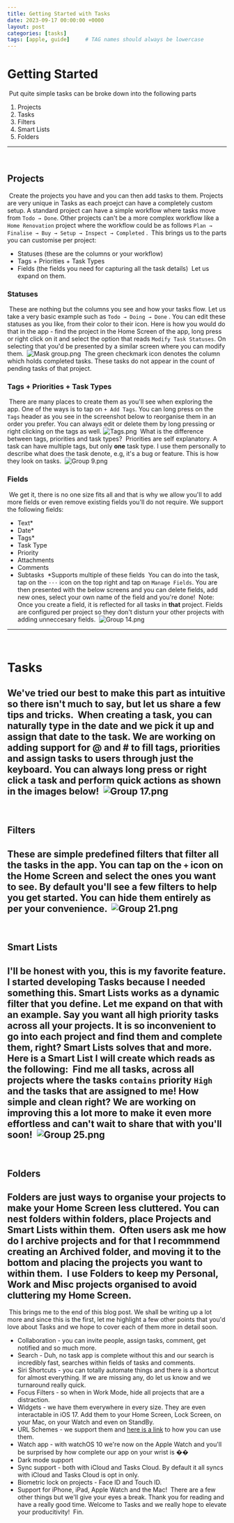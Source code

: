 ```yaml
---
title: Getting Started with Tasks
date: 2023-09-17 00:00:00 +0000
layout: post
categories: [tasks]
tags: [apple, guide]     # TAG names should always be lowercase
---
```


# Getting Started
​
Put quite simple tasks can be broke down into the following parts
​
1. Projects
2. Tasks
3. Filters
4. Smart Lists
5. Folders
​
---
​
## Projects
​
Create the projects you have and you can then add tasks to them. Projects are very unique in Tasks as each proejct can have a completely custom setup. A standard project can have a simple workflow where tasks move from `Todo → Done`. Other projects can't be a more complex workflow like a `Home Renovation` project where the workflow could be as follows `Plan → Finalise → Buy → Setup → Inspect → Completed` .
​
This brings us to the parts you can customise per project:
​
- Statuses (these are the columns or your workflow)
- Tags + Priorities + Task Types
- Fields (the fields you need for capturing all the task details)
​
Let us expand on them.
​
### Statuses
​
These are nothing but the columns you see and how your tasks flow. Let us take a very basic example such as `Todo → Doing → Done` . You can edit these statuses as you like, from their color to their icon. Here is how you would do that in the app - find the project in the Home Screen of the app, long press or right click on it and select the option that reads `Modify Task Statuses`. On selecting that you'd be presented by a similar screen where you can modify them.
​
![Mask group.png](https://res.craft.do/user/full/3094d487-bbd8-b8bc-6341-a0c5cce86840/doc/0638CDEB-3635-4BC8-8F95-3AF0538AB498/7C99235B-F1BC-4A27-BEA3-C2414AC69F26_2/Jj5FIbrEFn6WTmBis9ryc1v9PVwmrZuEdVinyvQDMtgz/Mask%20group.png)
​
The green checkmark icon denotes the column which holds completed tasks. These tasks do not appear in the count of pending tasks of that project.
​
### Tags + Priorities + Task Types
​
There are many places to create them as you'll see when exploring the app. One of the ways is to tap on `+ Add Tags`. You can long press on the `Tags` header as you see in the screenshot below to reorganise them in an order you prefer. You can always edit or delete them by long pressing or right clicking on the tags as well.
​
![Tags.png](https://res.craft.do/user/full/3094d487-bbd8-b8bc-6341-a0c5cce86840/doc/0638CDEB-3635-4BC8-8F95-3AF0538AB498/A6F409A9-9C40-4337-B7B4-037879E2C328_2/HDYkXWCoppgQ7Fh6TMxK1nmUxk7mGlTVVKsVzMyLaygz/Tags.png)
​
What is the difference between tags, priorities and task types?
​
Priorities are self explanatory. A task can have multiple tags, but only **one** task type. I use them personally to describe what does the task denote, e.g, it's a bug or feature. This is how they look on tasks.
​
![Group 9.png](https://res.craft.do/user/full/3094d487-bbd8-b8bc-6341-a0c5cce86840/doc/0638CDEB-3635-4BC8-8F95-3AF0538AB498/D8A078D3-BB15-43FF-ACD9-0EA1B537761E_2/apeAcf45GtX7lHoUi5RDWgue4IPYEyYGoazsYEd8hbEz/Group%209.png)
​
### Fields
​
We get it, there is no one size fits all and that is why we allow you'll to add more fields or even remove existing fields you'll do not require. We support the following fields:
​
- Text*
- Date*
- Tags*
- Task Type
- Priority
- Attachments
- Comments
- Subtasks
​
*Supports multiple of these fields
​
You can do into the task, tap on the `···` icon on the top right and tap on `Manage Fields`. You are then presented with the below screens and you can delete fields, add new ones, select your own name of the field and you're done!
​
Note: Once you create a field,  it is reflected for all tasks in **that** project. Fields are configured per project so they don't disturn your other projects with adding unneccesary fields.
​
![Group 14.png](https://res.craft.do/user/full/3094d487-bbd8-b8bc-6341-a0c5cce86840/doc/0638CDEB-3635-4BC8-8F95-3AF0538AB498/79D9DCDB-48A2-41FD-BB8A-68CBDA1385B7_2/YD0NSm2PM7XQY9EDLrxknrL2AbVFE4Dxm9KOZwoP6oMz/Group%2014.png)
​
---
​
# Tasks
​
We've tried our best to make this part as intuitive so there isn't much to say, but let us share a few tips and tricks.
​
When creating a task, you can naturally type in the date and we pick it up and assign that date to the task. We are working on adding support for @ and # to fill tags, priorities and assign tasks to users through just the keyboard.
​
You can always long press or right click a task and perform quick actions as shown in the images below!
​
![Group 17.png](https://res.craft.do/user/full/3094d487-bbd8-b8bc-6341-a0c5cce86840/doc/0638CDEB-3635-4BC8-8F95-3AF0538AB498/C1FEC189-8693-442D-AF67-850AF4DA064C_2/BYTbaRGh1ZfRYWppj5XidYOirxq1mRbXCXiH7dLCIdYz/Group%2017.png)
​
---
​
## Filters
​
These are simple predefined filters that filter all the tasks in the app. You can tap on the `+` icon on the Home Screen and select the ones you want to see. By default you'll see a few filters to help you get started. You can hide them entirely as per your convenience.
​
![Group 21.png](https://res.craft.do/user/full/3094d487-bbd8-b8bc-6341-a0c5cce86840/doc/0638CDEB-3635-4BC8-8F95-3AF0538AB498/12F20E77-70C6-48A9-90CE-66C62732CEA9_2/FaQ7pkzCOUSzm61eZDq4iyIryUvmKOtyBXHPJrfB5o4z/Group%2021.png)
​
---
​
## Smart Lists
​
I'll be honest with you, this is my favorite feature. I started developing Tasks because I needed something this. Smart Lists works as a dynamic filter that you define. Let me expand on that with an example. Say you want all high priority tasks across all your projects. It is so inconvenient to go into each project and find them and complete them, right? Smart Lists solves that and more.
​
Here is a Smart List I will create which reads as the following:
​
Find me all tasks, across all projects where the tasks `contains` priority `High` and the tasks that are assigned to me! How simple and clean right? We are working on improving this a lot more to make it even more effortless and can't wait to share that with you'll soon!
​
![Group 25.png](https://res.craft.do/user/full/3094d487-bbd8-b8bc-6341-a0c5cce86840/doc/0638CDEB-3635-4BC8-8F95-3AF0538AB498/D07B9F52-44BC-406A-8012-9DA361D50E4A_2/GpqGLJZE08KCeF4VLUxIAKVY3GzGi6eE5UDwn4OsL9Iz/Group%2025.png)
​
---
​
## Folders
​
Folders are just ways to organise your projects to make your Home Screen less cluttered. You can nest folders within folders, place Projects and Smart Lists within them.
​
Often users ask me how do I archive projects and for that I recommmend creating an Archived folder, and moving it to the bottom and placing the projects you want to within them.
​
I use Folders to keep my Personal, Work and Misc projects organised to avoid cluttering my Home Screen.
​
---
​
This brings me to the end of this blog post. We shall be writing up a lot more and since this is the first, let me highlight a few other points that you'd love about Tasks and we hope to cover each of them more in detail soon.
​
- Collaboration - you can invite people, assign tasks, comment, get notified and so much more.
- Search - Duh, no task app is complete without this and our search is incredibly fast, searches within fields of tasks and comments.
- Siri Shortcuts - you can totally automate things and there is a shortcut for almost everything. If we are missing any, do let us know and we turnaround really quick.
- Focus Filters - so when in Work Mode, hide all projects that are a distraction.
- Widgets - we have them everywhere in every size. They are even interactable in iOS 17. Add them to your Home Screen, Lock Screen, on your Mac, on your Watch and even on StandBy.
- URL Schemes - we support them and [here is a link](https://drive.google.com/file/d/1-QZFBStmwV1bjbZlOHOoeqNhJjrL4WPj/view?usp=share_link) to how you can use them.
- Watch app - with watchOS 10 we're now on the Apple Watch and you'll be surprised by how complete our app on your wrist is ��
- Dark mode support
- Sync support - both with iCloud and Tasks Cloud. By default it all syncs with iCloud and Tasks Cloud is opt in only.
- Biometric lock on projects - Face ID and Touch ID.
- Support for iPhone, iPad, Apple Watch and the Mac!
​
There are a few other things but we'll give your eyes a break. Thank you for reading and have a really good time. Welcome to Tasks and we really hope to elevate your producitivity!
​
Fin.
